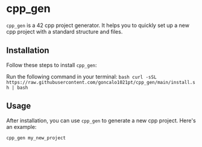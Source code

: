 # cpp_gen

`cpp_gen` is a 42 cpp project generator. It helps you to quickly set up a new cpp project with a standard structure and files.

## Installation

Follow these steps to install `cpp_gen`:

 Run the following command in your terminal:
    ```bash
    curl -sSL https://raw.githubusercontent.com/goncalo1021pt/cpp_gen/main/install.sh | bash
    ```

## Usage

After installation, you can use `cpp_gen` to generate a new cpp project. Here's an example:

```bash
cpp_gen my_new_project